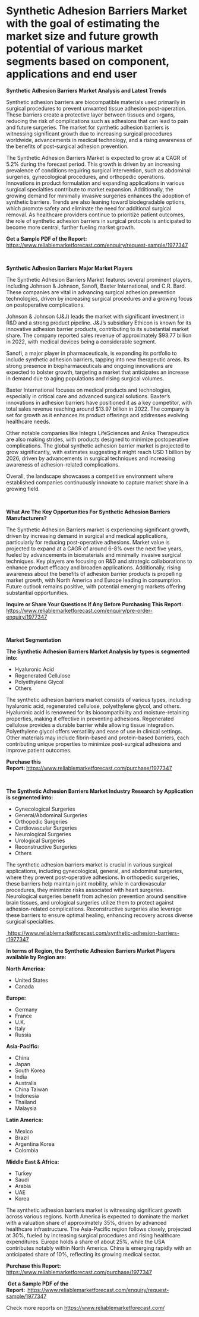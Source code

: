 <p><h1>Synthetic Adhesion Barriers Market with the goal of estimating the market size and future growth potential of various market segments based on component, applications and end user</h1></p><p><strong>Synthetic Adhesion Barriers Market Analysis and Latest Trends</strong></p>
<p><p>Synthetic adhesion barriers are biocompatible materials used primarily in surgical procedures to prevent unwanted tissue adhesion post-operation. These barriers create a protective layer between tissues and organs, reducing the risk of complications such as adhesions that can lead to pain and future surgeries. The market for synthetic adhesion barriers is witnessing significant growth due to increasing surgical procedures worldwide, advancements in medical technology, and a rising awareness of the benefits of post-surgical adhesion prevention.</p><p>The Synthetic Adhesion Barriers Market is expected to grow at a CAGR of 5.2% during the forecast period. This growth is driven by an increasing prevalence of conditions requiring surgical intervention, such as abdominal surgeries, gynecological procedures, and orthopedic operations. Innovations in product formulation and expanding applications in various surgical specialties contribute to market expansion. Additionally, the growing demand for minimally invasive surgeries enhances the adoption of synthetic barriers. Trends are also leaning toward biodegradable options, which promote safety and eliminate the need for additional surgical removal. As healthcare providers continue to prioritize patient outcomes, the role of synthetic adhesion barriers in surgical protocols is anticipated to become more central, further fueling market growth.</p></p>
<p><strong>Get a Sample PDF of the Report:&nbsp;</strong> <a href="https://www.reliablemarketforecast.com/enquiry/request-sample/1977347?utm_campaign=1950&utm_medium=2&utm_source=Github&utm_content=ia&utm_term=04022025&utm_id=synthetic-adhesion-barriers">https://www.reliablemarketforecast.com/enquiry/request-sample/1977347</a></p>
<p>&nbsp;</p>
<p><strong>Synthetic Adhesion Barriers Major Market Players</strong></p>
<p><p>The Synthetic Adhesion Barriers Market features several prominent players, including Johnson & Johnson, Sanofi, Baxter International, and C.R. Bard. These companies are vital in advancing surgical adhesion prevention technologies, driven by increasing surgical procedures and a growing focus on postoperative complications.</p><p>Johnson & Johnson (J&J) leads the market with significant investment in R&D and a strong product pipeline. J&J’s subsidiary Ethicon is known for its innovative adhesion barrier products, contributing to its substantial market share. The company reported sales revenue of approximately $93.77 billion in 2022, with medical devices being a considerable segment.</p><p>Sanofi, a major player in pharmaceuticals, is expanding its portfolio to include synthetic adhesion barriers, tapping into new therapeutic areas. Its strong presence in biopharmaceuticals and ongoing innovations are expected to bolster growth, targeting a market that anticipates an increase in demand due to aging populations and rising surgical volumes.</p><p>Baxter International focuses on medical products and technologies, especially in critical care and advanced surgical solutions. Baxter’s innovations in adhesion barriers have positioned it as a key competitor, with total sales revenue reaching around $13.97 billion in 2022. The company is set for growth as it enhances its product offerings and addresses evolving healthcare needs.</p><p>Other notable companies like Integra LifeSciences and Anika Therapeutics are also making strides, with products designed to minimize postoperative complications. The global synthetic adhesion barrier market is projected to grow significantly, with estimates suggesting it might reach USD 1 billion by 2026, driven by advancements in surgical techniques and increasing awareness of adhesion-related complications. </p><p>Overall, the landscape showcases a competitive environment where established companies continuously innovate to capture market share in a growing field.</p></p>
<p>&nbsp;</p>
<p><strong>What Are The Key Opportunities For Synthetic Adhesion Barriers Manufacturers?</strong></p>
<p><p>The Synthetic Adhesion Barriers market is experiencing significant growth, driven by increasing demand in surgical and medical applications, particularly for reducing post-operative adhesions. Market value is projected to expand at a CAGR of around 6-8% over the next five years, fueled by advancements in biomaterials and minimally invasive surgical techniques. Key players are focusing on R&D and strategic collaborations to enhance product efficacy and broaden applications. Additionally, rising awareness about the benefits of adhesion barrier products is propelling market growth, with North America and Europe leading in consumption. Future outlook remains positive, with potential emerging markets offering substantial opportunities.</p></p>
<p><strong>Inquire or Share Your Questions If Any Before Purchasing This Report:</strong> <a href="https://www.reliablemarketforecast.com/enquiry/pre-order-enquiry/1977347?utm_campaign=1950&utm_medium=2&utm_source=Github&utm_content=ia&utm_term=04022025&utm_id=synthetic-adhesion-barriers">https://www.reliablemarketforecast.com/enquiry/pre-order-enquiry/1977347</a></p>
<p>&nbsp;</p>
<p><strong>Market Segmentation</strong></p>
<p><strong>The Synthetic Adhesion Barriers Market Analysis by types is segmented into:</strong></p>
<p><ul><li>Hyaluronic Acid</li><li>Regenerated Cellulose</li><li>Polyethylene Glycol</li><li>Others</li></ul></p>
<p><p>The synthetic adhesion barriers market consists of various types, including hyaluronic acid, regenerated cellulose, polyethylene glycol, and others. Hyaluronic acid is renowned for its biocompatibility and moisture-retaining properties, making it effective in preventing adhesions. Regenerated cellulose provides a durable barrier while allowing tissue integration. Polyethylene glycol offers versatility and ease of use in clinical settings. Other materials may include fibrin-based and protein-based barriers, each contributing unique properties to minimize post-surgical adhesions and improve patient outcomes.</p></p>
<p><strong>Purchase this Report:&nbsp;</strong><a href="https://www.reliablemarketforecast.com/purchase/1977347?utm_campaign=1950&utm_medium=2&utm_source=Github&utm_content=ia&utm_term=04022025&utm_id=synthetic-adhesion-barriers">https://www.reliablemarketforecast.com/purchase/1977347</a></p>
<p>&nbsp;</p>
<p><strong>The Synthetic Adhesion Barriers Market Industry Research by Application is segmented into:</strong></p>
<p><ul><li>Gynecological Surgeries</li><li>General/Abdominal Surgeries</li><li>Orthopedic Surgeries</li><li>Cardiovascular Surgeries</li><li>Neurological Surgeries</li><li>Urological Surgeries</li><li>Reconstructive Surgeries</li><li>Others</li></ul></p>
<p><p>The synthetic adhesion barriers market is crucial in various surgical applications, including gynecological, general, and abdominal surgeries, where they prevent post-operative adhesions. In orthopedic surgeries, these barriers help maintain joint mobility, while in cardiovascular procedures, they minimize risks associated with heart surgeries. Neurological surgeries benefit from adhesion prevention around sensitive brain tissues, and urological surgeries utilize them to protect against adhesion-related complications. Reconstructive surgeries also leverage these barriers to ensure optimal healing, enhancing recovery across diverse surgical specialties.</p></p>
<p><a href="https://www.reliablemarketforecast.com/synthetic-adhesion-barriers-r1977347?utm_campaign=1950&utm_medium=2&utm_source=Github&utm_content=ia&utm_term=04022025&utm_id=synthetic-adhesion-barriers">&nbsp;https://www.reliablemarketforecast.com/synthetic-adhesion-barriers-r1977347</a></p>
<p><strong>In terms of Region, the Synthetic Adhesion Barriers Market Players available by Region are:</strong></p>
<p>
    <p> <strong> North America: </strong>
        <ul>
            <li>United States</li>
            <li>Canada</li>
        </ul>
        </p> 
    <p> <strong> Europe: </strong>
        <ul>
            <li>Germany</li>
            <li>France</li>
            <li>U.K.</li>
            <li>Italy</li>
            <li>Russia</li>
        </ul>
        </p> 
    <p> <strong> Asia-Pacific: </strong>
        <ul>
            <li>China</li>
            <li>Japan</li>
            <li>South Korea</li>
            <li>India</li>
            <li>Australia</li>
            <li>China Taiwan</li>
            <li>Indonesia</li>
            <li>Thailand</li>
            <li>Malaysia</li>
        </ul>
        </p> 
    <p> <strong> Latin America: </strong>
        <ul>
            <li>Mexico</li>
            <li>Brazil</li>
            <li>Argentina Korea</li>
            <li>Colombia</li>
        </ul>
        </p> 
    <p> <strong> Middle East & Africa: </strong>
        <ul>
            <li>Turkey</li>
            <li>Saudi</li>
            <li>Arabia</li>
            <li>UAE</li>
            <li>Korea</li>
        </ul>
    </p>
    </p>
<p><p>The synthetic adhesion barriers market is witnessing significant growth across various regions. North America is expected to dominate the market with a valuation share of approximately 35%, driven by advanced healthcare infrastructure. The Asia-Pacific region follows closely, projected at 30%, fueled by increasing surgical procedures and rising healthcare expenditures. Europe holds a share of about 25%, while the USA contributes notably within North America. China is emerging rapidly with an anticipated share of 10%, reflecting its growing medical sector.</p></p>
<p><strong>Purchase this Report: </strong><a href="https://www.reliablemarketforecast.com/purchase/1977347?utm_campaign=1950&utm_medium=2&utm_source=Github&utm_content=ia&utm_term=04022025&utm_id=synthetic-adhesion-barriers">https://www.reliablemarketforecast.com/purchase/1977347</a></p>
<p>&nbsp;<strong>Get a Sample PDF of the Report:&nbsp;&nbsp;</strong><a href="https://www.reliablemarketforecast.com/enquiry/request-sample/1977347?utm_campaign=1950&utm_medium=2&utm_source=Github&utm_content=ia&utm_term=04022025&utm_id=synthetic-adhesion-barriers">https://www.reliablemarketforecast.com/enquiry/request-sample/1977347</a></p>
<p><strong></strong></p>
<p>Check more reports on <a href="https://www.reliablemarketforecast.com/?utm_campaign=1950&utm_medium=2&utm_source=Github&utm_content=ia&utm_term=04022025&utm_id=synthetic-adhesion-barriers">https://www.reliablemarketforecast.com/</a></p>